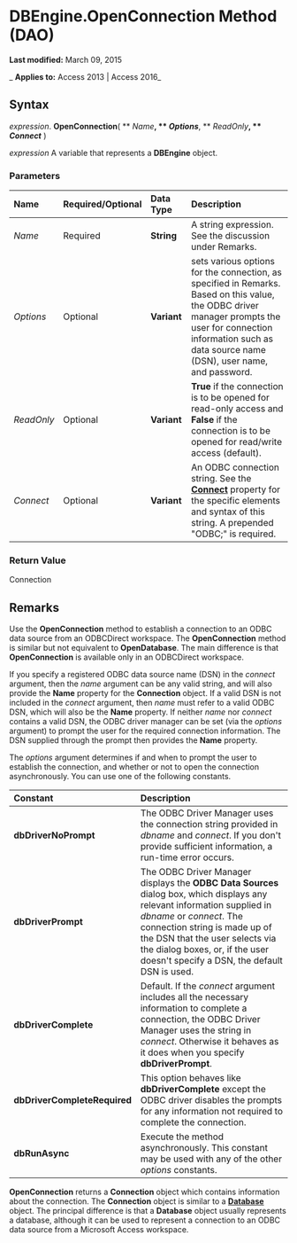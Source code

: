 
# DBEngine.OpenConnection Method (DAO)

 **Last modified:** March 09, 2015

 _ **Applies to:** Access 2013 | Access 2016_





## Syntax

 _expression_. **OpenConnection**( ** _Name_**, ** _Options_**, ** _ReadOnly_**, ** _Connect_** )

 _expression_ A variable that represents a **DBEngine** object.


### Parameters



|**Name**|**Required/Optional**|**Data Type**|**Description**|
|:-----|:-----|:-----|:-----|
| _Name_|Required|**String**|A string expression. See the discussion under Remarks.|
| _Options_|Optional|**Variant**|sets various options for the connection, as specified in Remarks. Based on this value, the ODBC driver manager prompts the user for connection information such as data source name (DSN), user name, and password.|
| _ReadOnly_|Optional|**Variant**|**True** if the connection is to be opened for read-only access and **False** if the connection is to be opened for read/write access (default).|
| _Connect_|Optional|**Variant**|An ODBC connection string. See the  **[Connect](58b514a2-91cd-7918-cba5-15d71c2457a6.md)** property for the specific elements and syntax of this string. A prepended "ODBC;" is required.|

### Return Value

Connection


## Remarks

Use the  **OpenConnection** method to establish a connection to an ODBC data source from an ODBCDirect workspace. The **OpenConnection** method is similar but not equivalent to **OpenDatabase**. The main difference is that **OpenConnection** is available only in an ODBCDirect workspace.

If you specify a registered ODBC data source name (DSN) in the  _connect_ argument, then the _name_ argument can be any valid string, and will also provide the **Name** property for the **Connection** object. If a valid DSN is not included in the _connect_ argument, then _name_ must refer to a valid ODBC DSN, which will also be the **Name** property. If neither _name_ nor _connect_ contains a valid DSN, the ODBC driver manager can be set (via the _options_ argument) to prompt the user for the required connection information. The DSN supplied through the prompt then provides the **Name** property.

The  _options_ argument determines if and when to prompt the user to establish the connection, and whether or not to open the connection asynchronously. You can use one of the following constants.



|**Constant**|**Description**|
|:-----|:-----|
|**dbDriverNoPrompt**|The ODBC Driver Manager uses the connection string provided in  _dbname_ and _connect_. If you don't provide sufficient information, a run-time error occurs.|
|**dbDriverPrompt**|The ODBC Driver Manager displays the  **ODBC Data Sources** dialog box, which displays any relevant information supplied in _dbname_ or _connect_. The connection string is made up of the DSN that the user selects via the dialog boxes, or, if the user doesn't specify a DSN, the default DSN is used.|
|**dbDriverComplete**|Default. If the  _connect_ argument includes all the necessary information to complete a connection, the ODBC Driver Manager uses the string in _connect_. Otherwise it behaves as it does when you specify **dbDriverPrompt**.|
|**dbDriverCompleteRequired**|This option behaves like  **dbDriverComplete** except the ODBC driver disables the prompts for any information not required to complete the connection.|
|**dbRunAsync**|Execute the method asynchronously. This constant may be used with any of the other  _options_ constants.|
 **OpenConnection** returns a **Connection** object which contains information about the connection. The **Connection** object is similar to a **[Database](6cf2ddf8-3957-a15e-5eeb-85f81c1e415e.md)** object. The principal difference is that a **Database** object usually represents a database, although it can be used to represent a connection to an ODBC data source from a Microsoft Access workspace.

